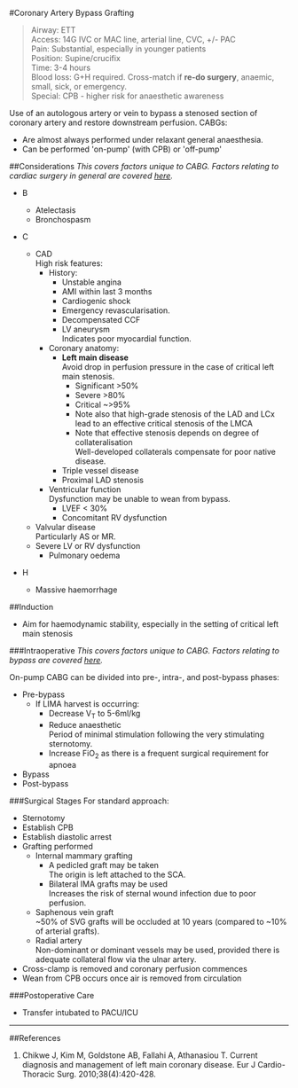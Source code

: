 #Coronary Artery Bypass Grafting

>Airway: ETT <br>
>Access: 14G IVC or MAC line, arterial line, CVC, +/- PAC <br>
>Pain: Substantial, especially in younger patients<br>
>Position: Supine/crucifix <br>
>Time: 3-4 hours  <br>
>Blood loss: G+H required. Cross-match if **re-do surgery**, anaemic, small, sick, or emergency. <br>
>Special: CPB - higher risk for anaesthetic awareness  

Use of an autologous artery or vein to bypass a stenosed section of coronary artery and restore downstream perfusion. CABGs:
* Are almost always performed under relaxant general anaesthesia.
* Can be performed 'on-pump' (with CPB) or 'off-pump'

##Considerations
*This covers factors unique to CABG. Factors relating to cardiac surgery in general are covered [here](/anaesthesia/cardiac/cardiac-principles.md#id).*

* B
	* Atelectasis
	* Bronchospasm
* C
	* CAD  
	High risk features:
		* History:
			* Unstable angina
			* AMI within last 3 months
			* Cardiogenic shock
			* Emergency revascularisation.
			* Decompensated CCF
			* LV aneurysm  
			Indicates poor myocardial function.
		* Coronary anatomy:
			* **Left main disease**  
			Avoid drop in perfusion pressure in the case of critical left main stenosis.
				* Significant >50%
				* Severe >80%
				* Critical ~>95%
				* Note also that high-grade stenosis of the LAD and LCx lead to an effective critical stenosis of the LMCA
				* Note that effective stenosis depends on degree of collateralisation   
				Well-developed collaterals compensate for poor native disease.
			* Triple vessel disease
			* Proximal LAD stenosis
		* Ventricular function  
		Dysfunction may be unable to wean from bypass.
			* LVEF < 30%  
			* Concomitant RV dysfunction
	* Valvular disease  
	Particularly AS or MR.
	* Severe LV or RV dysfunction
		* Pulmonary oedema

* H
	* Massive haemorrhage


##Induction
* Aim for haemodynamic stability, especially in the setting of critical left main stenosis

###Intraoperative
*This covers factors unique to CABG. Factors relating to bypass are covered [here](/anaesthesia/cardiac/cpb.md#id).*

On-pump CABG can be divided into pre-, intra-, and post-bypass phases:
* Pre-bypass
	* If LIMA harvest is occurring:
		* Decrease V<sub>T</sub> to 5-6ml/kg
		* Reduce anaesthetic  
		Period of minimal stimulation following the very stimulating sternotomy.
		* Increase FiO<sub>2</sub> as there is a frequent surgical requirement for apnoea
* Bypass
* Post-bypass


###Surgical Stages
For standard approach:
* Sternotomy
* Establish CPB
* Establish diastolic arrest
* Grafting performed
	* Internal mammary grafting
		* A pedicled graft may be taken  
		The origin is left attached to the SCA.
		* Bilateral IMA grafts may be used  
		Increases the risk of sternal wound infection due to poor perfusion.
	* Saphenous vein graft  
	~50% of SVG grafts will be occluded at 10 years (compared to ~10% of arterial grafts).
	* Radial artery  
	Non-dominant or dominant vessels may be used, provided there is adequate collateral flow via the ulnar artery.
* Cross-clamp is removed and coronary perfusion commences
* Wean from CPB occurs once air is removed from circulation


###Postoperative Care
* Transfer intubated to PACU/ICU



---
##References
1. Chikwe J, Kim M, Goldstone AB, Fallahi A, Athanasiou T. Current diagnosis and management of left main coronary disease. Eur J Cardio-Thoracic Surg. 2010;38(4):420-428.